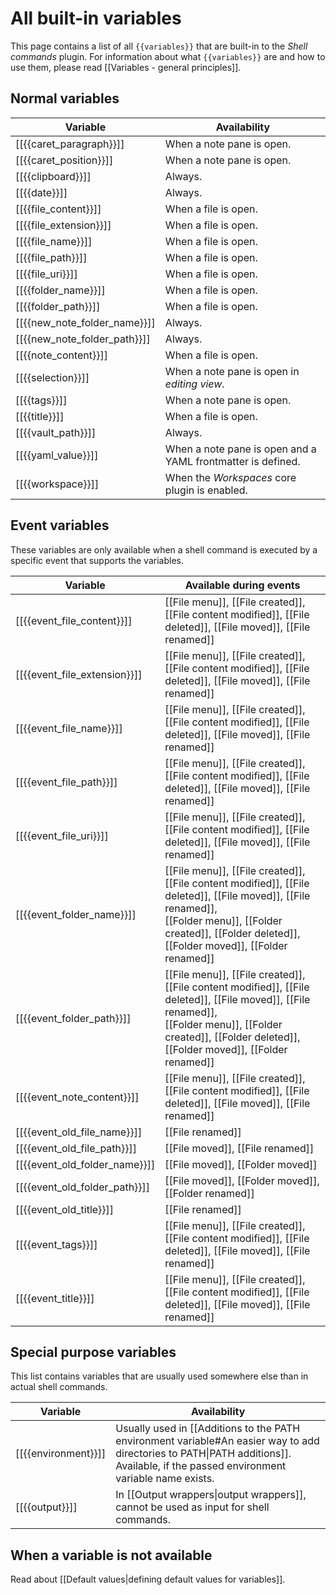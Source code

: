 # All built-in variables

This page contains a list of all `{{variables}}` that are built-in to the *Shell commands* plugin. For information about what `{{variables}}` are and how to use them, please read [[Variables - general principles]].

## Normal variables
| Variable                     | Availability                                                |
| ---------------------------- | ----------------------------------------------------------- |
| [[{{caret_paragraph}}]]      | When a note pane is open.                                   |
| [[{{caret_position}}]]       | When a note pane is open.                                   |
| [[{{clipboard}}]]            | Always.                                                     |
| [[{{date}}]]                 | Always.                                                     |
| [[{{file_content}}]]         | When a file is open.                                        |
| [[{{file_extension}}]]       | When a file is open.                                        |
| [[{{file_name}}]]            | When a file is open.                                        |
| [[{{file_path}}]]            | When a file is open.                                        |
| [[{{file_uri}}]]             | When a file is open.                                        |
| [[{{folder_name}}]]          | When a file is open.                                        |
| [[{{folder_path}}]]          | When a file is open.                                        |
| [[{{new_note_folder_name}}]] | Always.                                                     |
| [[{{new_note_folder_path}}]] | Always.                                                     |
| [[{{note_content}}]]         | When a file is open.                                        |
| [[{{selection}}]]            | When a note pane is open in *editing view*.                 |
| [[{{tags}}]]                 | When a note pane is open.                                   |
| [[{{title}}]]                | When a file is open.                                        |
| [[{{vault_path}}]]           | Always.                                                     |
| [[{{yaml_value}}]]           | When a note pane is open and a YAML frontmatter is defined. |
| [[{{workspace}}]]            | When the *Workspaces* core plugin is enabled.               |

## Event variables
These variables are only available when a shell command is executed by a specific event that supports the variables.

| Variable                      | Available during events                                                                                                                                                                                          |
| ----------------------------- | ---------------------------------------------------------------------------------------------------------------------------------------------------------------------------------------------------------------- |
| [[{{event_file_content}}]]    | [[File menu]], [[File created]], [[File content modified]], [[File deleted]], [[File moved]], [[File renamed]]                                                                                                                                                                                                                 |
| [[{{event_file_extension}}]]  | [[File menu]], [[File created]], [[File content modified]], [[File deleted]], [[File moved]], [[File renamed]]                                                                                                   |
| [[{{event_file_name}}]]       | [[File menu]], [[File created]], [[File content modified]], [[File deleted]], [[File moved]], [[File renamed]]                                                                                                   |
| [[{{event_file_path}}]]       | [[File menu]], [[File created]], [[File content modified]], [[File deleted]], [[File moved]], [[File renamed]]                                                                                                   |
| [[{{event_file_uri}}]]        | [[File menu]], [[File created]], [[File content modified]], [[File deleted]], [[File moved]], [[File renamed]]                                                                                                   |
| [[{{event_folder_name}}]]     | [[File menu]], [[File created]], [[File content modified]], [[File deleted]], [[File moved]], [[File renamed]],<br>[[Folder menu]], [[Folder created]], [[Folder deleted]], [[Folder moved]], [[Folder renamed]] |
| [[{{event_folder_path}}]]     | [[File menu]], [[File created]], [[File content modified]], [[File deleted]], [[File moved]], [[File renamed]],<br>[[Folder menu]], [[Folder created]], [[Folder deleted]], [[Folder moved]], [[Folder renamed]] |
| [[{{event_note_content}}]]    | [[File menu]], [[File created]], [[File content modified]], [[File deleted]], [[File moved]], [[File renamed]]                                                                                                   |
| [[{{event_old_file_name}}]]   | [[File renamed]]                                                                                                                                                                                                 |
| [[{{event_old_file_path}}]]   | [[File moved]], [[File renamed]]                                                                                                                                                                                 |
| [[{{event_old_folder_name}}]] | [[File moved]], [[Folder moved]]                                                                                                                                                                                 |
| [[{{event_old_folder_path}}]] | [[File moved]], [[Folder moved]], [[Folder renamed]]                                                                                                                                                             |
| [[{{event_old_title}}]]       | [[File renamed]]                                                                                                                                                                                                 |
| [[{{event_tags}}]]            | [[File menu]], [[File created]], [[File content modified]], [[File deleted]], [[File moved]], [[File renamed]]                                                                                                   |
| [[{{event_title}}]]           | [[File menu]], [[File created]], [[File content modified]], [[File deleted]], [[File moved]], [[File renamed]]                                                                                                   |

## Special purpose variables

This list contains variables that are usually used somewhere else than in actual shell commands.

| Variable            | Availability                                                                                                                                                                        |
| ------------------- | ----------------------------------------------------------------------------------------------------------------------------------------------------------------------------------- |
| [[{{environment}}]] | Usually used in [[Additions to the PATH environment variable#An easier way to add directories to PATH\|PATH additions]]. Available, if the passed environment variable name exists. |
| [[{{output}}]]      | In [[Output wrappers\|output wrappers]], cannot be used as input for shell commands.                                                                                                |

## When a variable is not available
Read about [[Default values|defining default values for variables]].